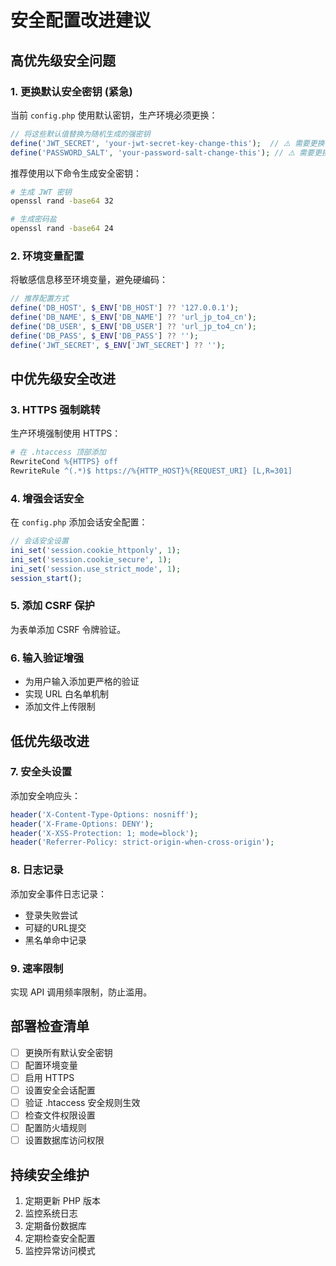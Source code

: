 # 安全配置改进建议

## 高优先级安全问题

### 1. 更换默认安全密钥 (紧急)
当前 `config.php` 使用默认密钥，生产环境必须更换：

```php
// 将这些默认值替换为随机生成的强密钥
define('JWT_SECRET', 'your-jwt-secret-key-change-this');  // ⚠️ 需要更换
define('PASSWORD_SALT', 'your-password-salt-change-this'); // ⚠️ 需要更换
```

推荐使用以下命令生成安全密钥：
```bash
# 生成 JWT 密钥
openssl rand -base64 32

# 生成密码盐
openssl rand -base64 24
```

### 2. 环境变量配置
将敏感信息移至环境变量，避免硬编码：

```php
// 推荐配置方式
define('DB_HOST', $_ENV['DB_HOST'] ?? '127.0.0.1');
define('DB_NAME', $_ENV['DB_NAME'] ?? 'url_jp_to4_cn');
define('DB_USER', $_ENV['DB_USER'] ?? 'url_jp_to4_cn');
define('DB_PASS', $_ENV['DB_PASS'] ?? '');
define('JWT_SECRET', $_ENV['JWT_SECRET'] ?? '');
```

## 中优先级安全改进

### 3. HTTPS 强制跳转
生产环境强制使用 HTTPS：

```apache
# 在 .htaccess 顶部添加
RewriteCond %{HTTPS} off
RewriteRule ^(.*)$ https://%{HTTP_HOST}%{REQUEST_URI} [L,R=301]
```

### 4. 增强会话安全
在 `config.php` 添加会话安全配置：

```php
// 会话安全设置
ini_set('session.cookie_httponly', 1);
ini_set('session.cookie_secure', 1);
ini_set('session.use_strict_mode', 1);
session_start();
```

### 5. 添加 CSRF 保护
为表单添加 CSRF 令牌验证。

### 6. 输入验证增强
- 为用户输入添加更严格的验证
- 实现 URL 白名单机制
- 添加文件上传限制

## 低优先级改进

### 7. 安全头设置
添加安全响应头：

```php
header('X-Content-Type-Options: nosniff');
header('X-Frame-Options: DENY');
header('X-XSS-Protection: 1; mode=block');
header('Referrer-Policy: strict-origin-when-cross-origin');
```

### 8. 日志记录
添加安全事件日志记录：
- 登录失败尝试
- 可疑的URL提交
- 黑名单命中记录

### 9. 速率限制
实现 API 调用频率限制，防止滥用。

## 部署检查清单

- [ ] 更换所有默认安全密钥
- [ ] 配置环境变量
- [ ] 启用 HTTPS
- [ ] 设置安全会话配置
- [ ] 验证 .htaccess 安全规则生效
- [ ] 检查文件权限设置
- [ ] 配置防火墙规则
- [ ] 设置数据库访问权限

## 持续安全维护

1. 定期更新 PHP 版本
2. 监控系统日志
3. 定期备份数据库
4. 定期检查安全配置
5. 监控异常访问模式